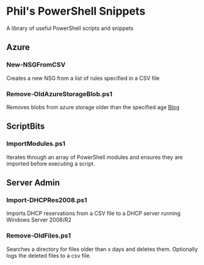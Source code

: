 # Phil's PowerShell Snippets

A library of useful PowerShell scripts and snippets

## Azure

### New-NSGFromCSV

Creates a new NSG from a list of rules specified in a CSV file

### Remove-OldAzureStorageBlob.ps1

Removes blobs from azure storage older than the specified age [Blog](https://strangeadventures.in/deletingoldfilesfromazureblobstorage/)

## ScriptBits

### ImportModules.ps1

Iterates through an array of PowerShell modules and ensures they are imported before executing a script.

## Server Admin

### Import-DHCPRes2008.ps1

Imports DHCP reservations from a CSV file to a DHCP server running Windows Server 2008/R2

### Remove-OldFiles.ps1

Searches a directory for files older than x days and deletes them. Optionally logs the deleted files to a csv file.